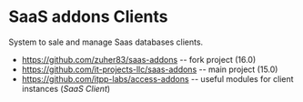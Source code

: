 # SaaS addons Clients

System to sale and manage Saas databases clients.

* https://github.com/zuher83/saas-addons -- fork project (16.0)
* https://github.com/it-projects-llc/saas-addons -- main project (15.0)
* https://github.com/itpp-labs/access-addons -- useful modules for client instances (*SaaS Client*)

